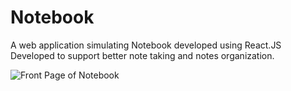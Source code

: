 # Notebook
A web application simulating Notebook developed using React.JS
Developed to support better note taking and notes organization.

![Front Page of Notebook](notebook-font-page.jpg)